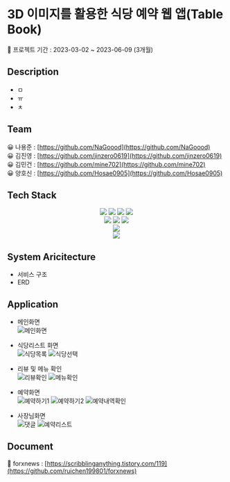 # 3D 이미지를 활용한 식당 예약 웹 앱(Table Book)
📅 프로젝트 기간 : 2023-03-02 ~ 2023-06-09 (3개월) 

## Description
* ㅁ
* ㅠ
* ㅊ

## Team
😀 나용준 : [https://github.com/NaGoood](https://github.com/NaGoood)</br>
😀 김진영 : [https://github.com/jinzero0619](https://github.com/jinzero0619)</br>
😀 김민건 : [https://github.com/mine702](https://github.com/mine702)</br>
😀 양호신 : [https://github.com/Hosae0905](https://github.com/Hosae0905)</br>

## Tech Stack

<div align="center">

  <img src="https://img.shields.io/badge/java-007396?style=for-the-badge&logo=java&logoColor=white"> 
  <img src="https://img.shields.io/badge/html5-E34F26?style=for-the-badge&logo=html5&logoColor=white">
  <img src="https://img.shields.io/badge/css-1572B6?style=for-the-badge&logo=css3&logoColor=white">
  <img src="https://img.shields.io/badge/javascript-F7DF1E?style=for-the-badge&logo=JS&logoColor=white">
  <br>
  
  <img src="https://img.shields.io/badge/react-61DAFB?style=for-the-badge&logo=React&logoColor=white">
  <img src="https://img.shields.io/badge/mysql-4479A1?style=for-the-badge&logo=mysql&logoColor=white">
  <img src="https://img.shields.io/badge/Bootstrap-7952B3?style=for-the-badge&logo=Bootstrap&logoColor=white">
  <br>

  <img src="https://img.shields.io/badge/Spring Boot-6DB33F?style=for-the-badge&logo=Spring Boot&logoColor=white">
  <br>
  
  <img src="https://img.shields.io/badge/IntelliJ IDEA-462679?style=for-the-badge&logo=IntelliJ IDEA&logoColor=white">
</div>

## System Aricitecture

* 서비스 구조
* ERD

## Application
<!-- ![슬라이드1](https://user-images.githubusercontent.com/106054507/183580054-940b6535-b9e6-4d0b-a48a-a8c5bc83cc6e.JPG)
![슬라이드2](https://user-images.githubusercontent.com/106054507/183580057-cee3e4c5-61ab-420d-9aa9-0efaa7bee82e.JPG)
![슬라이드3](https://user-images.githubusercontent.com/106054507/183580062-74536b76-8be4-453d-b4fa-a0b4d4211de4.JPG)
![슬라이드4](https://user-images.githubusercontent.com/106054507/183580103-3c4e8871-f0a1-4eca-a1f7-65dbedb47f16.JPG)
![슬라이드5](https://user-images.githubusercontent.com/106054507/183580106-f24cf928-e2e5-4be0-969e-c652f8d6f1c8.JPG)
![슬라이드6](https://user-images.githubusercontent.com/106054507/183580115-3275d806-7cc5-4016-b22f-f23ee3465991.JPG)
![슬라이드7](https://user-images.githubusercontent.com/106054507/183580118-661cea5a-f3c0-40d9-a154-75776a17f94e.JPG)
![슬라이드8](https://user-images.githubusercontent.com/106054507/183580126-df2a6486-71dc-4158-92a2-8fe763099200.JPG)
![슬라이드9](https://user-images.githubusercontent.com/106054507/183580129-13504606-914f-486d-9c48-495bfa824b50.JPG) -->


* 메인화면</br>
![메인화면](https://github.com/NaGoood/capstone/assets/80888180/a94c6add-82ed-4f05-9402-bb308447716d)

* 식당리스트 화면</br>
![식당목록](https://github.com/NaGoood/capstone/assets/80888180/002a7bd4-11b6-496c-a290-30e21e555e91)
![식당선택](https://github.com/NaGoood/capstone/assets/80888180/786a7ccf-4629-47f2-9f67-d39d7e6a9e4c)</br>

* 리뷰 및 메뉴 확인</br>
![리뷰확인](https://github.com/NaGoood/capstone/assets/80888180/feed38a1-92c6-4198-9cf7-3e7c46bce2ec)
![메뉴확인](https://github.com/NaGoood/capstone/assets/80888180/f13da672-5d1c-437c-9a2b-5b2164507021)</br>

* 예약화면</br>
![예약하기1](https://github.com/NaGoood/capstone/assets/80888180/a9aafde6-9f44-4614-bf16-637fa89a299f)
![예약하기2](https://github.com/NaGoood/capstone/assets/80888180/883e179f-0fe7-44ef-98fb-450a9d91646e)
![예약내역확인](https://github.com/NaGoood/capstone/assets/80888180/dfc7c950-1d33-495d-8178-f1b37cdd2713)</br>

* 사장님화면</br>
![댓글](https://github.com/NaGoood/capstone/assets/80888180/5d0218a0-e810-4a20-944d-89f93105be9d)
![예약리스트](https://github.com/NaGoood/capstone/assets/80888180/04078538-416d-423d-9fc4-c37ecc6c0e2d)</br>

## Document
📄 forxnews : [https://scribblinganything.tistory.com/119](https://github.com/ruichen199801/forxnews)</br>
